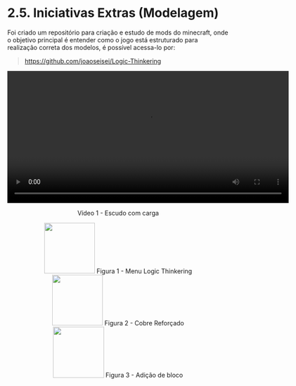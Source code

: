 # 2.5. Iniciativas Extras (Modelagem)

[//]: # (Breve relato sobre as Iniciativas Extras realizadas pela equipe, no escopo da entrega.)

[//]: # ()
[//]: # (Apresentar links para comprobatórios que evidenciem qualquer que seja a realização extra conferida pela equipe no escopo da entrega.)

Foi criado um repositório para criação e estudo de mods do minecraft, onde o objetivo principal é entender como o jogo está
estruturado para realização correta dos modelos, é possível acessa-lo por:

> https://github.com/joaoseisei/Logic-Thinkering

<center>

<video width="640" height="300" controls>
  <source src="https://files.catbox.moe/5azm13.mp4" type="video/mp4">
  Seu navegador não suporta a tag de vídeo.
</video>

Vídeo 1 - Escudo com carga
</center>

<center>

<img src="https://raw.githubusercontent.com/UnBArqDsw2024-2/2024.2_G1_ModMine_Entrega_02/main/docs/assets/mod/menu_mine.png?raw=true" style="width:12vw"/>
Figura 1 - Menu Logic Thinkering
</center>

<center>

<img src="https://raw.githubusercontent.com/UnBArqDsw2024-2/2024.2_G1_ModMine_Entrega_02/main/docs/assets/mod/menu_mine_cr.png?raw=true" style="width:12vw"/>
Figura 2 - Cobre Reforçado
</center>

<center>

<img src="https://raw.githubusercontent.com/UnBArqDsw2024-2/2024.2_G1_ModMine_Entrega_02/main/docs/assets/mod/bloco.png?raw=true" style="width:12vw"/>
Figura 3 - Adição de bloco
</center>
